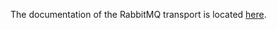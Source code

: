 The documentation of the RabbitMQ transport is located [here](../../website/docs/admin-guide/infrastructure/transport/rabbitmq.md).
